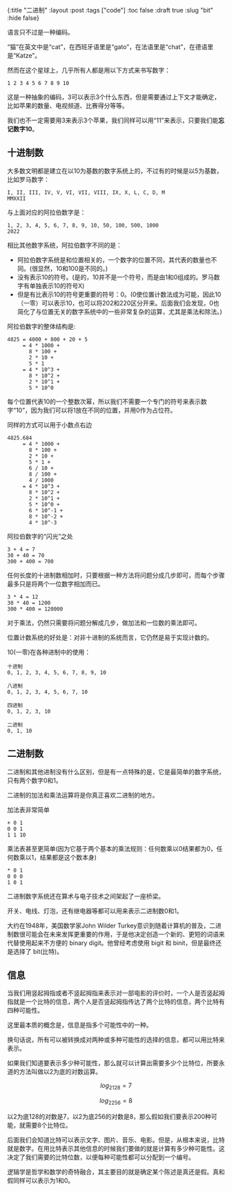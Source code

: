 {:title "二进制"
 :layout :post
 :tags ["code"]
 :toc false
 :draft true
 :slug "bit"
 :hide false}

语言只不过是一种编码。

“猫”在英文中是“cat”，在西班牙语里是“gato”，在法语里是“chat”，在德语里是“Katze”。

然而在这个星球上，几乎所有人都是用以下方式来书写数字：

```text
1 2 3 4 5 6 7 8 9 10
```

这是一种抽象的编码，3可以表示3个什么东西，但是需要通过上下文才能确定，比如苹果的数量、电视频道、比赛得分等等。

我们也不一定需要用3来表示3个苹果，我们同样可以用“11”来表示，只要我们能**忘记数字10**。

## 十进制数

大多数文明都是建立在以10为基数的数字系统上的，不过有的时候是以5为基数，比如罗马数字：

```text
I, II, III, IV, V, VI, VII, VIII, IX, X, L, C, D, M
MMXXII
```

与上面对应的阿拉伯数字是：

```text
1, 2, 3, 4, 5, 6, 7, 8, 9, 10, 50, 100, 500, 1000
2022
```

相比其他数字系统，阿拉伯数字不同的是：

- 阿拉伯数字系统是和位置相关的，一个数字的位置不同，其代表的数量也不同。(很显然，10和100是不同的。)
- 没有表示10的符号。(是的，10并不是一个符号，而是由1和0组成的。罗马数字有单独表示10的符号X)
- 但是有比表示10的符号更重要的符号：0。(0使位置计数法成为可能，因此10（一零）可以表示10，也可以将202和220区分开来。后面我们会发现，0也简化了与位置无关的数字系统中的一些非常复杂的运算，尤其是乘法和除法。)

阿拉伯数字的整体结构是:

```text
4825 = 4000 + 800 + 20 + 5
     = 4 * 1000 +
       8 * 100 + 
       2 * 10 +
       5 * 1
     = 4 * 10^3 +
       8 * 10^2 +
       2 * 10^1 +
       5 * 10^0
```

每个位置代表10的一个整数次幂，所以我们不需要一个专门的符号来表示数字“10”，因为我们可以将1放在不同的位置，并用0作为占位符。

同样的方式可以用于小数点右边

```text
4825.684
     = 4 * 1000 +
       8 * 100 + 
       2 * 10 +
       5 * 1 +
       6 / 10 +
       8 / 100 +
       4 / 1000
     = 4 * 10^3 +
       8 * 10^2 +
       2 * 10^1 +
       5 * 10^0 +
       6 * 10^-1 +
       8 * 10^-2 +
       4 * 10^-3
```

阿拉伯数字的“闪光”之处

```text
3 + 4 = 7
30 + 40 = 70
300 + 400 = 700
```

任何长度的十进制数相加时，只要根据一种方法将问题分成几步即可，而每个步骤最多只是将两个一位数字相加而已。

```text
3 * 4 = 12
30 * 40 = 1200
300 * 400 = 120000
```

对于乘法，仍然只需要将问题分解成几步，做加法和一位数的乘法即可。

位置计数系统的好处是：对非十进制的系统而言，它仍然是易于实现计数的。

10(一零)在各种进制中的使用：

```text
十进制
0, 1, 2, 3, 4, 5, 6, 7, 8, 9, 10

八进制
0, 1, 2, 3, 4, 5, 6, 7, 10

四进制
0, 1, 2, 3, 10

二进制
0, 1, 10
```

## 二进制数

二进制和其他进制没有什么区别，但是有一点特殊的是，它是最简单的数字系统，只有两个数字0和1。

二进制的加法和乘法运算将是你真正喜欢二进制的地方。

加法表非常简单

```text
+ 0 1
0 0 1
1 1 10
```

乘法表甚至更简单(因为它基于两个基本的乘法规则：任何数乘以0结果都为0，任何数乘以1，结果都是这个数本身)

```text
* 0 1
0 0 0
1 0 1
```

二进制数字系统还在算术与电子技术之间架起了一座桥梁。

开关、电线、灯泡，还有继电器等都可以用来表示二进制数0和1。

大约在1948年，美国数学家John Wilder Turkey意识到随着计算机的普及，二进制数很可能会在未来发挥更重要的作用，于是他决定创造一个新的、更短的词语来代替使用起来不方便的 binary digit。他曾经考虑使用 bigit 和 binit，但是最终还是选择了 bit(比特)。

## 信息

当我们用竖起拇指或者不竖起拇指来表示对一部电影的评价时，一个人是否竖起拇指就是一个比特的信息，两个人是否竖起拇指传达了两个比特的信息，两个比特有四种可能性。

这里最本质的概念是，信息是指多个可能性中的一种。

换句话说，所有可以被转换成对两种或多种可能性的选择的信息，都可以用比特来表示。

如果我们知道要表示多少种可能性，那么就可以计算出需要多少个比特位，所要永道的方法叫做以2为底的对数运算。

$$log_2128=7$$

$$log_2256=8$$

以2为底128的对数是7，以2为底256的对数是8，那么假如我们要表示200种可能，就需要8个比特位。

后面我们会知道比特可以表示文字、图片、音乐、电影。但是，从根本来说，比特就是数字。在用比特表示其他信息的时候我们要做的就是计算有多少种可能性。这决定了我们需要的比特位数，以便每种可能性都可以分配到一个编号。

逻辑学是哲学和数学的奇特融合，其主要目的就是确定某个陈述是真还是假。真和假同样可以表示为1和0。
